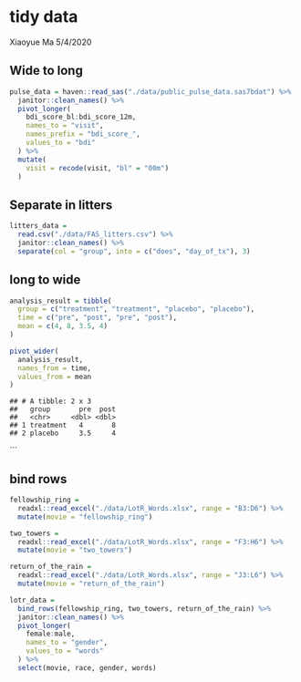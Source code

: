 tidy data
================
Xiaoyue Ma
5/4/2020

## Wide to long

``` r
pulse_data = haven::read_sas("./data/public_pulse_data.sas7bdat") %>% 
  janitor::clean_names() %>% 
  pivot_longer(
    bdi_score_bl:bdi_score_12m,
    names_to = "visit",
    names_prefix = "bdi_score_",
    values_to = "bdi"
  ) %>% 
  mutate(
    visit = recode(visit, "bl" = "00m")
  )
```

## Separate in litters

``` r
litters_data = 
  read.csv("./data/FAS_litters.csv") %>% 
  janitor::clean_names() %>% 
  separate(col = "group", into = c("does", "day_of_tx"), 3)
```

## long to wide

``` r
analysis_result = tibble(
  group = c("treatment", "treatment", "placebo", "placebo"),
  time = c("pre", "post", "pre", "post"),
  mean = c(4, 8, 3.5, 4)
)

pivot_wider(
  analysis_result,
  names_from = time,
  values_from = mean
)
```

    ## # A tibble: 2 x 3
    ##   group       pre  post
    ##   <chr>     <dbl> <dbl>
    ## 1 treatment   4       8
    ## 2 placebo     3.5     4

\`\`\`

## bind rows

``` r
fellowship_ring = 
  readxl::read_excel("./data/LotR_Words.xlsx", range = "B3:D6") %>% 
  mutate(movie = "fellowship_ring") 

two_towers =
  readxl::read_excel("./data/LotR_Words.xlsx", range = "F3:H6") %>% 
  mutate(movie = "two_towers") 

return_of_the_rain =
  readxl::read_excel("./data/LotR_Words.xlsx", range = "J3:L6") %>% 
  mutate(movie = "return_of_the_rain") 

lotr_data = 
  bind_rows(fellowship_ring, two_towers, return_of_the_rain) %>% 
  janitor::clean_names() %>% 
  pivot_longer(
    female:male, 
    names_to = "gender", 
    values_to = "words"
  ) %>% 
  select(movie, race, gender, words)
```
